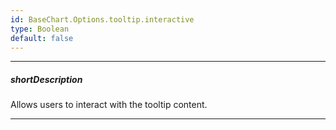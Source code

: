 ```yaml
---
id: BaseChart.Options.tooltip.interactive
type: Boolean
default: false
---
```

---
##### shortDescription
Allows users to interact with the tooltip content.

---
<!-- Description goes here -->
